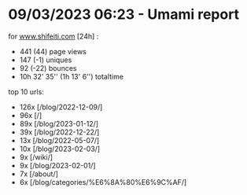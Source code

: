 # 09/03/2023 06:23 - Umami report
for www.shifeiti.com [24h] :

 - 441 (44) page views
 - 147 (-1) uniques
 - 92 (-22) bounces
 - 10h 32' 35'' (1h 13' 6'') totaltime


top 10 urls:
 - 126x [/blog/2022-12-09/]
 - 96x [/]
 - 89x [/blog/2023-01-12/]
 - 39x [/blog/2022-12-22/]
 - 13x [/blog/2022-05-07/]
 - 10x [/blog/2023-02-03/]
 - 9x [/wiki/]
 - 9x [/blog/2023-02-01/]
 - 7x [/about/]
 - 6x [/blog/categories/%E6%8A%80%E6%9C%AF/]



